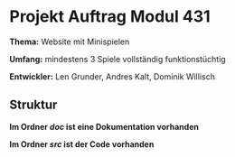 # Projekt Auftrag Modul 431

**Thema:** Website mit Minispielen 

**Umfang:** mindestens 3 Spiele vollständig funktionstüchtig

**Entwickler:** Len Grunder, Andres Kalt, Dominik Willisch

## Struktur

**Im Ordner *doc* ist eine Dokumentation vorhanden**

**Im Ordner *src* ist der Code vorhanden**